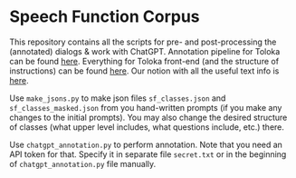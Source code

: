 # Speech Function Corpus
This repository contains all the scripts for pre- and post-processing the (annotated) dialogs & work with ChatGPT. Annotation pipeline for Toloka can be found [here](https://github.com/deeppavlov/toloka_tools). Everything for Toloka front-end (and the structure of instructions) can be found [here](https://github.com/deeppavlov/discourse_toloka/tree/feat/full).  Our notion with all the useful text info is [here](https://faithful-viburnum-b94.notion.site/Speech-Functions-906c01ea3d63424d8c754713fb43782f).

Use `make_jsons.py` to make json files `sf_classes.json` and `sf_classes_masked.json` from you hand-written prompts (if you make any changes to the initial prompts). You may also change the desired structure of classes (what upper level includes, what questions include, etc.) there. 

Use `chatgpt_annotation.py` to perform annotation. Note that you need an API token for that. Specify it in separate file `secret.txt` or in the beginning of `chatgpt_annotation.py` file manually.
